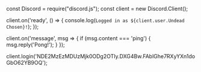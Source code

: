 const Discord = require("discord.js");
const client = new Discord.Client();

client.on('ready', () => {
  console.log(`Logged in as ${client.user.Undead Chosen}!`);
});

client.on('message', msg => {
  if (msg.content === 'ping') {
    msg.reply('Pong!');
  }
});

client.login('NDE2MzEzMDUzMjk0ODg2OTIy.DXG4Bw.FAblGhe7RXyYXn1doGbO62YB9OQ');

